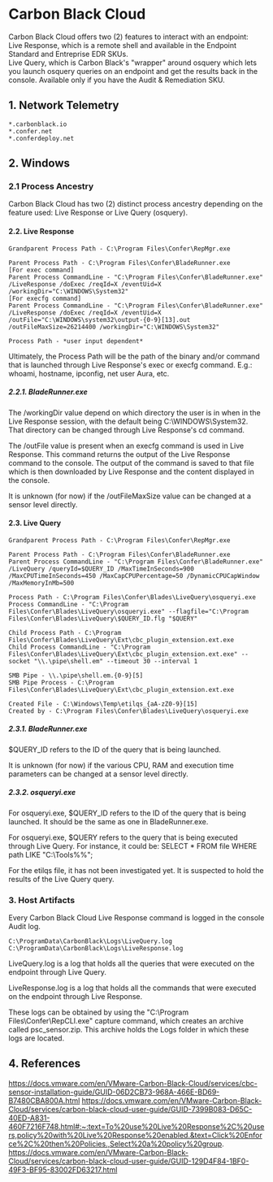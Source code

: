 # Carbon Black Cloud

Carbon Black Cloud offers two (2) features to interact with an endpoint:\
Live Response, which is a remote shell and available in the Endpoint Standard and Entreprise EDR SKUs.\
Live Query, which is Carbon Black's "wrapper" around osquery which lets you launch osquery queries on an endpoint and get the results back in the console. Available only if you have the Audit & Remediation SKU.


## 1. Network Telemetry
```
*.carbonblack.io
*.confer.net
*.conferdeploy.net
```
## 2. Windows
### 2.1 Process Ancestry

Carbon Black Cloud has two (2) distinct process ancestry depending on the feature used: Live Response or Live Query (osquery).

#### 2.2. Live Response
```
Grandparent Process Path - C:\Program Files\Confer\RepMgr.exe

Parent Process Path - C:\Program Files\Confer\BladeRunner.exe
[For exec command]
Parent Process CommandLine - "C:\Program Files\Confer\BladeRunner.exe" /LiveResponse /doExec /reqId=X /eventUid=X /workingDir="C:\WINDOWS\System32"
[For execfg command]
Parent Process CommandLine - "C:\Program Files\Confer\BladeRunner.exe" /LiveResponse /doExec /reqId=X /eventUid=X /outFile="C:\WINDOWS\system32\output-{0-9}[13].out /outFileMaxSize=26214400 /workingDir="C:\WINDOWS\System32"

Process Path - *user input dependent*
```
Ultimately, the Process Path will be the path of the binary and/or command that is launched through Live Response's exec or execfg command. E.g.: whoami, hostname, ipconfig, net user Aura, etc.

##### 2.2.1. BladeRunner.exe
The /workingDir value depend on which directory the user is in when in the Live Response session, with the default being C:\WINDOWS\System32. That directory can be changed through Live Response's cd command.

The /outFile value is present when an execfg command is used in Live Response. This command returns the output of the Live Response command to the console. The output of the command is saved to that file which is then downloaded by Live Response and the content displayed in the console.

It is unknown (for now) if the /outFileMaxSize value can be changed at a sensor level directly.

#### 2.3. Live Query
```
Grandparent Process Path - C:\Program Files\Confer\RepMgr.exe

Parent Process Path - C:\Program Files\Confer\BladeRunner.exe
Parent Process CommandLine - "C:\Program Files\Confer\BladeRunner.exe" /LiveQuery /queryId=$QUERY_ID /MaxTimeInSeconds=900 /MaxCPUTimeInSeconds=450 /MaxCapCPUPercentage=50 /DynamicCPUCapWindow /MaxMemoryInMb=500

Process Path - C:\Program Files\Confer\Blades\LiveQuery\osqueryi.exe
Process CommandLine - "C:\Program Files\Confer\Blades\LiveQuery\osqueryi.exe" --flagfile="C:\Program Files\Confer\Blades\LiveQuery\$QUERY_ID.flg "$QUERY"

Child Process Path - C:\Program Files\Confer\Blades\LiveQuery\Ext\cbc_plugin_extension.ext.exe
Child Process CommandLine - "C:\Program Files\Confer\Blades\LiveQuery\Ext\cbc_plugin_extension.ext.exe" --socket "\\.\pipe\shell.em" --timeout 30 --interval 1

SMB Pipe - \\.\pipe\shell.em.{0-9}[5]
SMB Pipe Process - C:\Program Files\Confer\Blades\LiveQuery\Ext\cbc_plugin_extension.ext.exe

Created File - C:\Windows\Temp\etilqs_{aA-zZ0-9}[15]
Created by - C:\Program Files\Confer\Blades\LiveQuery\osqueryi.exe
```
##### 2.3.1. BladeRunner.exe
$QUERY_ID refers to the ID of the query that is being launched.

It is unknown (for now) if the various CPU, RAM and execution time parameters can be changed at a sensor level directly.

##### 2.3.2. osqueryi.exe
For osqueryi.exe, $QUERY_ID refers to the ID of the query that is being launched. It should be the same as one in BladeRunner.exe.

For osqueryi.exe, $QUERY refers to the query that is being executed through Live Query. For instance, it could be: SELECT * FROM file WHERE path LIKE "C:\Tools\%%";

For the etilqs file, it has not been investigated yet. It is suspected to hold the results of the Live Query query.

### 3. Host Artifacts
Every Carbon Black Cloud Live Response command is logged in the console Audit log.
```
C:\ProgramData\CarbonBlack\Logs\LiveQuery.log
C:\ProgramData\CarbonBlack\Logs\LiveResponse.log
```
LiveQuery.log is a log that holds all the queries that were executed on the endpoint through Live Query.

LiveResponse.log is a log that holds all the commands that were executed on the endpoint through Live Response.

These logs can be obtained by using the "C:\Program Files\Confer\RepCLI.exe" capture command, which creates an archive called psc_sensor.zip. This archive holds the Logs folder in which these logs are located.

## 4. References

https://docs.vmware.com/en/VMware-Carbon-Black-Cloud/services/cbc-sensor-installation-guide/GUID-06D2CB73-968A-466E-BD69-B7480CBA800A.html
https://docs.vmware.com/en/VMware-Carbon-Black-Cloud/services/carbon-black-cloud-user-guide/GUID-7399B083-D65C-40ED-A831-460F7216F748.html#:~:text=To%20use%20Live%20Response%2C%20users,policy%20with%20Live%20Response%20enabled.&text=Click%20Enforce%2C%20then%20Policies.,Select%20a%20policy%20group.
https://docs.vmware.com/en/VMware-Carbon-Black-Cloud/services/carbon-black-cloud-user-guide/GUID-129D4F84-1BF0-49F3-BF95-83002FD63217.html
